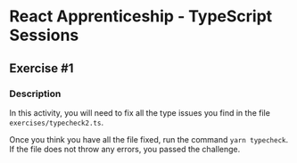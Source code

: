 # React Apprenticeship - TypeScript Sessions

## Exercise #1

### Description
In this activity, you will need to fix all the type issues you find in the file `exercises/typecheck2.ts`. 

Once you think you have all the file fixed, run the command `yarn typecheck`. If the file does not throw any errors, you passed the challenge. 

